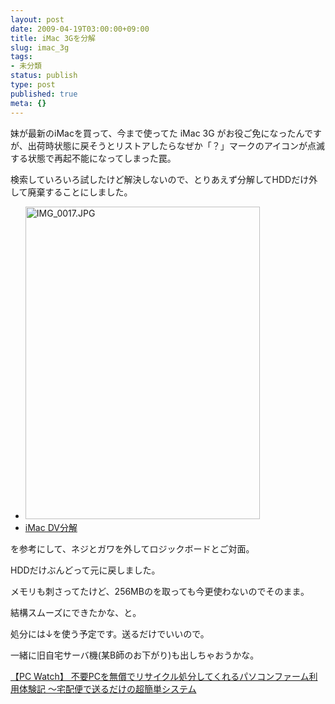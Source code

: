 ```yaml
---
layout: post
date: 2009-04-19T03:00:00+09:00
title: iMac 3Gを分解
slug: imac_3g
tags:
- 未分類
status: publish
type: post
published: true
meta: {}
---
```

妹が最新のiMacを買って、今まで使ってた iMac 3G がお役ご免になったんですが、出荷時状態に戻そうとリストアしたらなぜか「？」マークのアイコンが点滅する状態で再起不能になってしまった罠。

検索していろいろ試したけど解決しないので、とりあえず分解してHDDだけ外して廃棄することにしました。

- <a href="http://www.flickr.com/photos/masawo/3454289281/" title="IMG_0017.JPG by masawo77, on Flickr"><img src="http://farm4.static.flickr.com/3325/3454289281_02379acfa3.jpg" width="375" height="500" alt="IMG_0017.JPG" /></a>
- <a href="http://www.geocities.jp/tyuutaturikuson/index.html">iMac DV分解</a>

を参考にして、ネジとガワを外してロジックボードとご対面。

HDDだけぶんどって元に戻しました。

メモリも刺さってたけど、256MBのを取っても今更使わないのでそのまま。

結構スムーズにできたかな、と。

処分には↓を使う予定です。送るだけでいいので。

一緒に旧自宅サーバ機(某B師のお下がり)も出しちゃおうかな。

<a href="http://pc.watch.impress.co.jp/docs/topic/feature/20090414_125316.html">【PC Watch】 不要PCを無償でリサイクル処分してくれるパソコンファーム利用体験記 〜宅配便で送るだけの超簡単システム</a>

